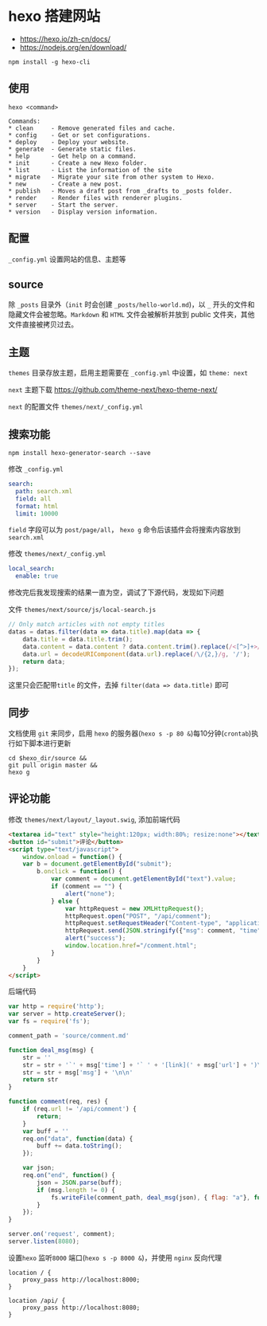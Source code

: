 # hexo 搭建网站

- https://hexo.io/zh-cn/docs/
- https://nodejs.org/en/download/

`npm install -g hexo-cli`

## 使用

`hexo <command>`

```
Commands:
* clean     - Remove generated files and cache.
* config    - Get or set configurations.
* deploy    - Deploy your website.
* generate  - Generate static files.
* help      - Get help on a command.
* init      - Create a new Hexo folder.
* list      - List the information of the site
* migrate   - Migrate your site from other system to Hexo.
* new       - Create a new post.
* publish   - Moves a draft post from _drafts to _posts folder.
* render    - Render files with renderer plugins.
* server    - Start the server.
* version   - Display version information.
```

## 配置

`_config.yml` 设置网站的信息、主题等

## source

除 `_posts` 目录外（`init` 时会创建 `_posts/hello-world.md`)，以 `_` 开头的文件和隐藏文件会被忽略。`Markdown` 和 `HTML` 文件会被解析并放到 public 文件夹，其他文件直接被拷贝过去。

## 主题

`themes` 目录存放主题，启用主题需要在 `_config.yml` 中设置，如 `theme: next`

`next` 主题下载 <https://github.com/theme-next/hexo-theme-next/>

`next` 的配置文件 `themes/next/_config.yml`

## 搜索功能

`npm install hexo-generator-search --save`

修改 `_config.yml`

```yaml
search:
  path: search.xml
  field: all
  format: html
  limit: 10000
```

`field` 字段可以为 `post/page/all`， `hexo g` 命令后该插件会将搜索内容放到 `search.xml`

修改 `themes/next/_config.yml`

```yaml
local_search:
  enable: true
```

修改完后我发现搜索的结果一直为空，调试了下源代码，发现如下问题

文件 `themes/next/source/js/local-search.js`

```js
// Only match articles with not empty titles
datas = datas.filter(data => data.title).map(data => {
    data.title = data.title.trim();
    data.content = data.content ? data.content.trim().replace(/<[^>]+>/g, '') : '';
    data.url = decodeURIComponent(data.url).replace(/\/{2,}/g, '/');
    return data;
});
```

这里只会匹配带`title` 的文件，去掉 `filter(data => data.title)` 即可

## 同步

文档使用 `git` 来同步，启用 `hexo` 的服务器(`hexo s -p 80 &`)每10分钟(`crontab`)执行如下脚本进行更新

```shell
cd $hexo_dir/source &&
git pull origin master &&
hexo g
```

## 评论功能

修改 `themes/next/layout/_layout.swig`, 添加前端代码

```html
<textarea id="text" style="height:120px; width:80%; resize:none"></textarea>
<button id="submit">评论</button>
<script type="text/javascript">
    window.onload = function() {
    var b = document.getElementById("submit");
        b.onclick = function() {
            var comment = document.getElementById("text").value;
            if (comment == "") {
                alert("none");
            } else {
                var httpRequest = new XMLHttpRequest();
                httpRequest.open("POST", "/api/comment");
                httpRequest.setRequestHeader("Content-type", "application/json");
                httpRequest.send(JSON.stringify({"msg": comment, "time": new Date().toLocaleString(),"url": window.location.href }));
                alert("success");
                window.location.href="/comment.html";
            }
        }
    }
</script>
```

后端代码

```js
var http = require('http');
var server = http.createServer();
var fs = require('fs');

comment_path = 'source/comment.md'

function deal_msg(msg) {
    str = ''
    str = str + '`' + msg['time'] + '` ' + '[link](' + msg['url'] + ')\n'
    str = str + msg['msg'] + '\n\n'
    return str
}

function comment(req, res) {
    if (req.url != '/api/comment') {
        return;
    }
    var buff = ''
    req.on("data", function(data) {
        buff += data.toString();
    });

    var json;
    req.on("end", function() {
        json = JSON.parse(buff);
        if (msg.length != 0) {
            fs.writeFile(comment_path, deal_msg(json), { flag: "a"}, function(err) {});
        }
    });
}

server.on('request', comment);
server.listen(8080);
```

设置`hexo` 监听`8000` 端口(`hexo s -p 8000 &`)，并使用 `nginx` 反向代理

```nginx
location / {
    proxy_pass http://localhost:8000;
}

location /api/ {
    proxy_pass http://localhost:8080;
}
```
